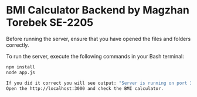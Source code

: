 # BMI Calculator Backend by Magzhan Torebek SE-2205

Before running the server, ensure that you have opened the files and folders correctly.

To run the server, execute the following commands in your Bash terminal:

```bash
npm install
node app.js

If you did it correct you will see output: "Server is running on port 3000"
Open the http://localhost:3000 and check the BMI calculator.
